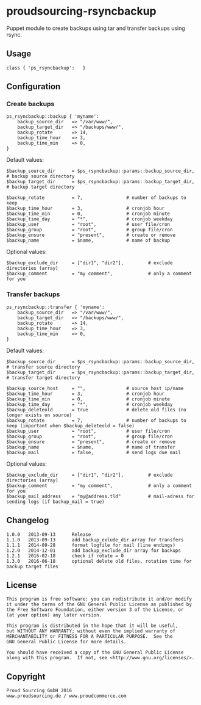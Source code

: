 # proudsourcing-rsyncbackup

Puppet module to create backups using tar and transfer backups using rsync.


## Usage

	class { 'ps_rsyncbackup':	}


## Configuration

### Create backups

    ps_rsyncbackup::backup { 'myname':
    	backup_source_dir	=> "/var/www/",
    	backup_target_dir	=> "/backups/www/",
    	backup_rotate		=> 14,
    	backup_time_hour	=> 3,
    	backup_time_min		=> 0,
    }
    
    
Default values:

    $backup_source_dir		= $ps_rsyncbackup::params::backup_source_dir,	# backup source directory
    $backup_target_dir		= $ps_rsyncbackup::params::backup_target_dir,	# backup target directory
    
    $backup_rotate			= 7,				# number of backups to keep
    $backup_time_hour		= 3,				# cronjob hour
    $backup_time_min		= 0,				# cronjob minute
    $backup_time_day		= "*",				# cronjob weekday
    $backup_user			= "root",			# user file/cron
    $backup_group			= "root",			# group file/cron
    $backup_ensure			= "present",		# create or remove
    $backup_name			= $name,			# name of backup


Optional values:

    $backup_exclude_dir		= ["dir1", "dir2"],			# exclude directories (array)
    $backup_comment			= "my comment",				# only a comment for you  


### Transfer backups

    ps_rsyncbackup::transfer { 'myname':
    	backup_source_dir	=> "/var/www/",
    	backup_target_dir	=> "/backups/www/",
    	backup_rotate		=> 14,
    	backup_time_hour	=> 3,
    	backup_time_min		=> 0,
    }
    
Default values:

    $backup_source_dir		= $ps_rsyncbackup::params::backup_source_dir,	# transfer source directory
    $backup_target_dir		= $ps_rsyncbackup::params::backup_target_dir,	# transfer target directory
    
    $backup_source_host		= "",				# source host ip/name
    $backup_time_hour		= 3,				# cronjob hour
    $backup_time_min		= 0,				# cronjob minute
    $backup_time_day		= "*",				# cronjob weekday
    $backup_deleteold		= true				# delete old files (no longer exists on source)
    $backup_rotate			= 7,				# number of backups to keep (important when $backup_deleteold = false)
    $backup_user			= "root",			# user file/cron
    $backup_group			= "root",			# group file/cron
    $backup_ensure			= "present",		# create or remove
    $backup_name			= $name,			# name of transfer
    $backup_mail			= false,			# send logs due mail


Optional values:

    $backup_exclude_dir		= ["dir1", "dir2"],			# exclude directories (array)
    $backup_comment			= "my comment",				# only a comment for you  
    $backup_mail_address	= "my@address.tld"			# mail-adress for sending logs (if backup_mail = true)
    

## Changelog

	1.0.0	2013-09-13		Release
	1.1.0	2013-09-13		add backup_exlude_dir array for transfers
	1.1.1	2014-09-28		format logfile for mail (line endings)
	1.2.0	2014-12-01		add backup_exclude_dir array for backups
	1.2.1	2016-02-18		check if rotate = 0
	1.3.0	2016-06-18		optional delete old files, rotation time for backup target files


## License

    This program is free software: you can redistribute it and/or modify
    it under the terms of the GNU General Public License as published by
    the Free Software Foundation, either version 3 of the License, or
    (at your option) any later version.

    This program is distributed in the hope that it will be useful,
    but WITHOUT ANY WARRANTY; without even the implied warranty of
    MERCHANTABILITY or FITNESS FOR A PARTICULAR PURPOSE.  See the
    GNU General Public License for more details.

    You should have received a copy of the GNU General Public License
    along with this program.  If not, see <http://www.gnu.org/licenses/>.
    

## Copyright

	Proud Sourcing GmbH 2016
	www.proudsourcing.de / www.proudcommerce.com
